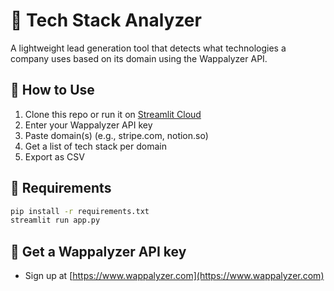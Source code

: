 # 🧠 Tech Stack Analyzer

A lightweight lead generation tool that detects what technologies a company uses based on its domain using the Wappalyzer API.

## 🚀 How to Use

1. Clone this repo or run it on [Streamlit Cloud](https://streamlit.io/cloud)
2. Enter your Wappalyzer API key
3. Paste domain(s) (e.g., stripe.com, notion.so)
4. Get a list of tech stack per domain
5. Export as CSV

## 🧪 Requirements

```bash
pip install -r requirements.txt
streamlit run app.py
```

## 🔐 Get a Wappalyzer API key

- Sign up at [https://www.wappalyzer.com](https://www.wappalyzer.com)

